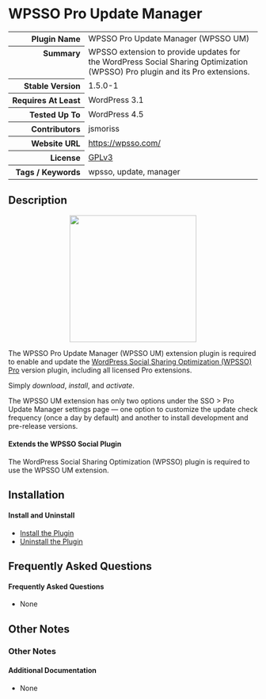 <h1>WPSSO Pro Update Manager</h1>

<table>
<tr><th align="right" valign="top" nowrap>Plugin Name</th><td>WPSSO Pro Update Manager (WPSSO UM)</td></tr>
<tr><th align="right" valign="top" nowrap>Summary</th><td>WPSSO extension to provide updates for the WordPress Social Sharing Optimization (WPSSO) Pro plugin and its Pro extensions.</td></tr>
<tr><th align="right" valign="top" nowrap>Stable Version</th><td>1.5.0-1</td></tr>
<tr><th align="right" valign="top" nowrap>Requires At Least</th><td>WordPress 3.1</td></tr>
<tr><th align="right" valign="top" nowrap>Tested Up To</th><td>WordPress 4.5</td></tr>
<tr><th align="right" valign="top" nowrap>Contributors</th><td>jsmoriss</td></tr>
<tr><th align="right" valign="top" nowrap>Website URL</th><td><a href="https://wpsso.com/">https://wpsso.com/</a></td></tr>
<tr><th align="right" valign="top" nowrap>License</th><td><a href="http://www.gnu.org/licenses/gpl.txt">GPLv3</a></td></tr>
<tr><th align="right" valign="top" nowrap>Tags / Keywords</th><td>wpsso, update, manager</td></tr>
</table>

<h2>Description</h2>

<p align="center"><img src="https://surniaulula.github.io/wpsso-um/assets/icon-256x256.png" width="256" height="256" /></p><p>The WPSSO Pro Update Manager (WPSSO UM) extension plugin is required to enable and update the <a href="https://wpsso.com/extend/plugins/wpsso/">WordPress Social Sharing Optimization (WPSSO) Pro</a> version plugin, including all licensed Pro extensions.</p>

<p>Simply <em>download</em>, <em>install</em>, and <em>activate</em>.</p>

<p>The WPSSO UM extension has only two options under the SSO &gt; Pro Update Manager settings page &mdash; one option to customize the update check frequency (once a day by default) and another to install development and pre-release versions.</p>

<h4>Extends the WPSSO Social Plugin</h4>

<p>The WordPress Social Sharing Optimization (WPSSO) plugin is required to use the WPSSO UM extension.</p>


<h2>Installation</h2>

<h4>Install and Uninstall</h4>

<ul>
<li><a href="http://wpsso.com/codex/plugins/wpsso-um/installation/install-the-plugin/">Install the Plugin</a></li>
<li><a href="http://wpsso.com/codex/plugins/wpsso-um/installation/uninstall-the-plugin/">Uninstall the Plugin</a></li>
</ul>


<h2>Frequently Asked Questions</h2>

<h4>Frequently Asked Questions</h4>

<ul>
<li>None</li>
</ul>


<h2>Other Notes</h2>

<h3>Other Notes</h3>
<h4>Additional Documentation</h4>

<ul>
<li>None</li>
</ul>

